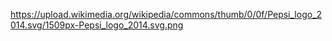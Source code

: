 https://upload.wikimedia.org/wikipedia/commons/thumb/0/0f/Pepsi_logo_2014.svg/1509px-Pepsi_logo_2014.svg.png
